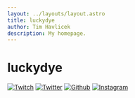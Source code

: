 ```yaml
---
layout: ../layouts/layout.astro
title: luckydye
author: Tim Havlicek
description: My homepage.
---
```



# luckydye

[![Twitch](/TwitchGlitchPurple.png)](https://www.twitch.tv/luckydye)
[![Twitter](/2021-Twitter-logo-blue.png)](https://twitter.com/timh4v)
[![Github](/github-mark-white.png)](https://github.com/luckydye)
[![Instagram](/instagram.png)](https://www.instagram.com/luckydye/)


